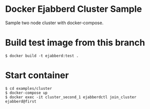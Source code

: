 # Docker Ejabberd Cluster Sample

Sample two node cluster with docker-compose.

# Build test image from this branch

```
$ docker build -t ejabberd:test .
```

# Start container

```
$ cd examples/cluster
$ docker-compose up
$ docker exec -it cluster_second_1 ejabberdctl join_cluster ejabberd@first
```
